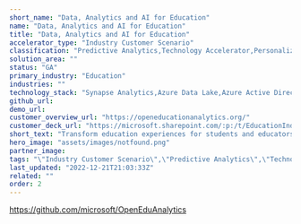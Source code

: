 ```yaml
---
short_name: "Data, Analytics and AI for Education"
name: "Data, Analytics and AI for Education"
title: "Data, Analytics and AI for Education"
accelerator_type: "Industry Customer Scenario"
classification: "Predictive Analytics,Technology Accelerator,Personalization"
solution_area: ""
status: "GA"
primary_industry: "Education"
industries: ""
technology_stack: "Synapse Analytics​,Azure Data Lake​,Azure Active Directory​,Purview​,OEA Framework"
github_url: 
demo_url: 
customer_overview_url: "https://openeducationanalytics.org/"
customer_deck_url: "https://microsoft.sharepoint.com/:p:/t/EducationIndustryTeam10/Eb1KC2xFowBPs5UuYxO-shQBAU2iBO_Wsotybg67iOc0pQ?e=wdycTX"
short_text: "Transform education experiences for students and educators through connecting data, analytics and AI."
hero_image: "assets/images/notfound.png"
partner_image: 
tags: "\"Industry Customer Scenario\",\"Predictive Analytics\",\"Technology Accelerator\",\"Personalization\",\"Education\",\"Synapse Analytics​\",\"Azure Data Lake​\",\"Azure Active Directory​\",\"Purview​\",\"OEA Framework\",\"GA\""
last_updated: "2022-12-21T21:03:33Z"
related: ""
order: 2
---
```

https://github.com/microsoft/OpenEduAnalytics